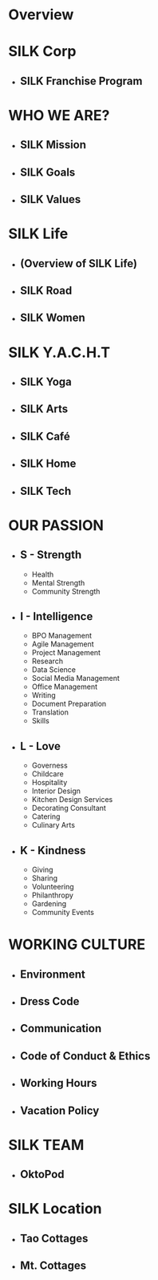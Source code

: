 # Overview

# SILK Corp
- ## SILK Franchise Program

# WHO WE ARE?
- ## SILK Mission
- ## SILK Goals 
- ## SILK Values

# SILK Life
- ## (Overview of SILK Life)
- ## SILK Road
- ## SILK Women 

# SILK Y.A.C.H.T
- ## SILK Yoga
- ## SILK Arts
- ## SILK Café
- ## SILK Home
- ## SILK Tech

# OUR PASSION
- ## S - Strength
  + Health
  + Mental Strength
  + Community Strength

- ## I - Intelligence
  + BPO Management
  + Agile Management
  + Project Management
  + Research
  + Data Science
  + Social Media Management
  + Office Management
  + Writing
  + Document Preparation
  + Translation
  + Skills

- ## L - Love
  + Governess
  + Childcare
  + Hospitality
  + Interior Design
  + Kitchen Design Services
  + Decorating Consultant
  + Catering
  + Culinary Arts

- ## K - Kindness
  + Giving
  + Sharing
  + Volunteering
  + Philanthropy
  + Gardening
  + Community Events

# WORKING CULTURE
- ## Environment
- ## Dress Code
- ## Communication
- ## Code of Conduct & Ethics
- ## Working Hours
- ## Vacation Policy

# SILK TEAM
- ## OktoPod

# SILK Location
- ## Tao Cottages
- ## Mt. Cottages

